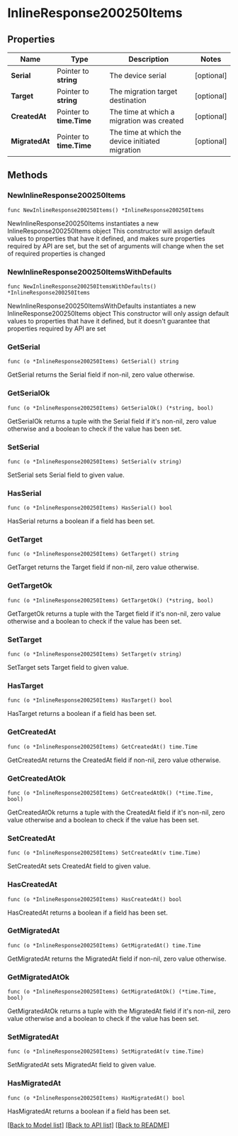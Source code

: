 # InlineResponse200250Items

## Properties

Name | Type | Description | Notes
------------ | ------------- | ------------- | -------------
**Serial** | Pointer to **string** | The device serial | [optional] 
**Target** | Pointer to **string** | The migration target destination | [optional] 
**CreatedAt** | Pointer to **time.Time** | The time at which a migration was created | [optional] 
**MigratedAt** | Pointer to **time.Time** | The time at which the device initiated migration | [optional] 

## Methods

### NewInlineResponse200250Items

`func NewInlineResponse200250Items() *InlineResponse200250Items`

NewInlineResponse200250Items instantiates a new InlineResponse200250Items object
This constructor will assign default values to properties that have it defined,
and makes sure properties required by API are set, but the set of arguments
will change when the set of required properties is changed

### NewInlineResponse200250ItemsWithDefaults

`func NewInlineResponse200250ItemsWithDefaults() *InlineResponse200250Items`

NewInlineResponse200250ItemsWithDefaults instantiates a new InlineResponse200250Items object
This constructor will only assign default values to properties that have it defined,
but it doesn't guarantee that properties required by API are set

### GetSerial

`func (o *InlineResponse200250Items) GetSerial() string`

GetSerial returns the Serial field if non-nil, zero value otherwise.

### GetSerialOk

`func (o *InlineResponse200250Items) GetSerialOk() (*string, bool)`

GetSerialOk returns a tuple with the Serial field if it's non-nil, zero value otherwise
and a boolean to check if the value has been set.

### SetSerial

`func (o *InlineResponse200250Items) SetSerial(v string)`

SetSerial sets Serial field to given value.

### HasSerial

`func (o *InlineResponse200250Items) HasSerial() bool`

HasSerial returns a boolean if a field has been set.

### GetTarget

`func (o *InlineResponse200250Items) GetTarget() string`

GetTarget returns the Target field if non-nil, zero value otherwise.

### GetTargetOk

`func (o *InlineResponse200250Items) GetTargetOk() (*string, bool)`

GetTargetOk returns a tuple with the Target field if it's non-nil, zero value otherwise
and a boolean to check if the value has been set.

### SetTarget

`func (o *InlineResponse200250Items) SetTarget(v string)`

SetTarget sets Target field to given value.

### HasTarget

`func (o *InlineResponse200250Items) HasTarget() bool`

HasTarget returns a boolean if a field has been set.

### GetCreatedAt

`func (o *InlineResponse200250Items) GetCreatedAt() time.Time`

GetCreatedAt returns the CreatedAt field if non-nil, zero value otherwise.

### GetCreatedAtOk

`func (o *InlineResponse200250Items) GetCreatedAtOk() (*time.Time, bool)`

GetCreatedAtOk returns a tuple with the CreatedAt field if it's non-nil, zero value otherwise
and a boolean to check if the value has been set.

### SetCreatedAt

`func (o *InlineResponse200250Items) SetCreatedAt(v time.Time)`

SetCreatedAt sets CreatedAt field to given value.

### HasCreatedAt

`func (o *InlineResponse200250Items) HasCreatedAt() bool`

HasCreatedAt returns a boolean if a field has been set.

### GetMigratedAt

`func (o *InlineResponse200250Items) GetMigratedAt() time.Time`

GetMigratedAt returns the MigratedAt field if non-nil, zero value otherwise.

### GetMigratedAtOk

`func (o *InlineResponse200250Items) GetMigratedAtOk() (*time.Time, bool)`

GetMigratedAtOk returns a tuple with the MigratedAt field if it's non-nil, zero value otherwise
and a boolean to check if the value has been set.

### SetMigratedAt

`func (o *InlineResponse200250Items) SetMigratedAt(v time.Time)`

SetMigratedAt sets MigratedAt field to given value.

### HasMigratedAt

`func (o *InlineResponse200250Items) HasMigratedAt() bool`

HasMigratedAt returns a boolean if a field has been set.


[[Back to Model list]](../README.md#documentation-for-models) [[Back to API list]](../README.md#documentation-for-api-endpoints) [[Back to README]](../README.md)


